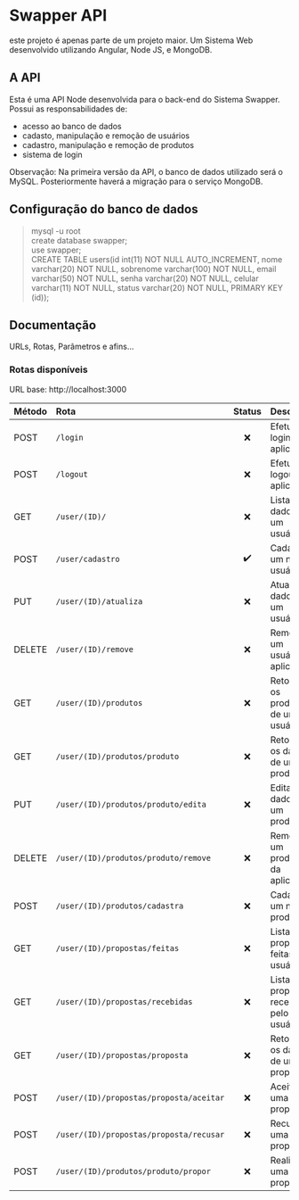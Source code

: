 # Swapper API
este projeto é apenas parte de um projeto maior. Um Sistema Web desenvolvido utilizando Angular, Node JS, e MongoDB.

## A API  
Esta é uma API Node desenvolvida para o back-end do Sistema Swapper. Possui as responsabilidades de:
* acesso ao banco de dados  
* cadasto, manipulação e remoção de usuários  
* cadastro, manipulação e remoção de produtos  
* sistema de login  

Observação: Na primeira versão da API, o banco de dados utilizado será o MySQL. Posteriormente haverá a migração para o serviço MongoDB.

## Configuração do banco de dados  
> mysql -u root   
> create database swapper;  
> use swapper;  
> CREATE TABLE users(id int(11) NOT NULL AUTO_INCREMENT, nome varchar(20) NOT NULL, sobrenome varchar(100) NOT NULL, email varchar(50) NOT NULL, senha varchar(20) NOT NULL, celular varchar(11) NOT NULL, status varchar(20) NOT NULL, PRIMARY KEY (id));


## Documentação
URLs, Rotas, Parâmetros e afins...

### Rotas disponíveis  
URL base: http://localhost:3000

| Método    | Rota                                      | Status             | Descrição                                |
| :-------- | :---                                      | :---:              | :---                                     |
| POST      | `/login`                                  |:x:                 | Efetuar login na aplicação               |
| POST      | `/logout`                                 |:x:                 | Efetuar logout na aplicação              |
| GET       | `/user/(ID)/`                             |:x:                 | Listar dados de um usuário               |
| POST      | `/user/cadastro`                          |:heavy_check_mark:  | Cadastrar um novo usuário                |
| PUT       | `/user/(ID)/atualiza`                     |:x:                 | Atualizar dados de um usuário            |
| DELETE    | `/user/(ID)/remove`                       |:x:                 | Remover um usuário da aplicação          |
| GET       | `/user/(ID)/produtos`                     |:x:                 | Retornar os produtos de um usuário       |
| GET       | `/user/(ID)/produtos/produto`             |:x:                 | Retornar os dados de um produto          |
| PUT       | `/user/(ID)/produtos/produto/edita`       |:x:                 | Editar os dados de um produto            |
| DELETE    | `/user/(ID)/produtos/produto/remove`      |:x:                 | Remover um produto da aplicação          |
| POST      | `/user/(ID)/produtos/cadastra`            |:x:                 | Cadastrar um novo produto                |
| GET       | `/user/(ID)/propostas/feitas`             |:x:                 | Listar propostas feitas pelo usuário     |
| GET       | `/user/(ID)/propostas/recebidas`          |:x:                 | Listar propostas recebidas pelo usuário  |
| GET       | `/user/(ID)/propostas/proposta`           |:x:                 | Retornar os dados de uma proposta        |
| POST      | `/user/(ID)/propostas/proposta/aceitar`   |:x:                 | Aceitar uma proposta                     |
| POST      | `/user/(ID)/propostas/proposta/recusar`   |:x:                 | Recusar uma proposta                     |
| POST      | `/user/(ID)/produtos/produto/propor`      |:x:                 | Realizar uma proposta                    |    



